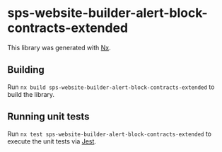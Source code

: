 # sps-website-builder-alert-block-contracts-extended

This library was generated with [Nx](https://nx.dev).

## Building

Run `nx build sps-website-builder-alert-block-contracts-extended` to build the library.

## Running unit tests

Run `nx test sps-website-builder-alert-block-contracts-extended` to execute the unit tests via [Jest](https://jestjs.io).
